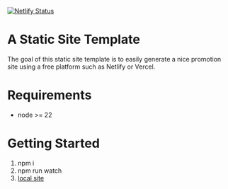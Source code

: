 [![Netlify Status](https://api.netlify.com/api/v1/badges/10a4f281-f07e-4611-81f1-8c6881faa0e2/deploy-status)](https://app.netlify.com/sites/loex/deploys)

# A Static Site Template

The goal of this static site template is to easily generate a nice promotion site using a free platform such as Netlify or Vercel.

# Requirements

* node >= 22

# Getting Started

1. npm i
2. npm run watch
3. [local site](http://localhost:8080)